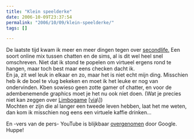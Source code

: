 ```yaml
---
title: "Klein speelderke"
date: 2006-10-09T23:37:54
permalink: "2006/10/09/klein-speelderke/"
tags: []

---
```

De laatste tijd kwam ik meer en meer dingen tegen over [secondlife.](http://secondlife.com/ "http://secondlife.com/") Een soort online mix tussen chatten en de sims, al is dit wel heel snel omschreven. Niet dat ik stond te popelen om virtueel ergens rond te hangen, maar toch best maar eens checken dacht ik.  
En ja, zit wel leuk in elkaar en zo, maar het is niet echt mijn ding. Misschien heb ik de boel te vlug bekeken en moet ik het leuke er nog van ondervinden. Kben sowieso geen zotte gamer of chatter, en voor de adembenemende graphics moet je het nu ook niet doen. (Wat je precies niet kan zeggen over [Limbogame](http://www.limbogame.org/ "http://www.limbogame.org/") \[[via](http://www.boingboing.net/2006/10/09/art_and_video_from_u.html "http://www.boingboing.net/2006/10/09/art_and_video_from_u.html")\])  
Mochten er zijn die al langer een tweede leven hebben, laat het me weten, dan kom ik misschien nog eens een virtuele kaffie drinken…

En -vers van de pers- YouTube is blijkbaar [overgenomen](http://blog.outer-court.com/archive/2006-10-09-n68.html "http://blog.outer-court.com/archive/2006-10-09-n68.html") door Google. Huppe!
